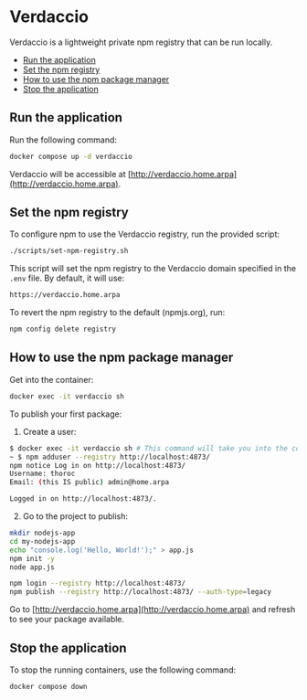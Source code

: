 # Verdaccio

Verdaccio is a lightweight private npm registry that can be run locally.

<!-- START doctoc generated TOC please keep comment here to allow auto update -->
<!-- DON'T EDIT THIS SECTION, INSTEAD RE-RUN doctoc TO UPDATE -->

- [Run the application](#run-the-application)
- [Set the npm registry](#set-the-npm-registry)
- [How to use the npm package manager](#how-to-use-the-npm-package-manager)
- [Stop the application](#stop-the-application)

<!-- END doctoc generated TOC please keep comment here to allow auto update -->

## Run the application

Run the following command:

```sh
docker compose up -d verdaccio
```

Verdaccio will be accessible at [http://verdaccio.home.arpa](http://verdaccio.home.arpa).

## Set the npm registry

To configure npm to use the Verdaccio registry, run the provided script:

```sh
./scripts/set-npm-registry.sh
```

This script will set the npm registry to the Verdaccio domain specified in the `.env` file. By default, it will use:

```sh
https://verdaccio.home.arpa
```

To revert the npm registry to the default (npmjs.org), run:

```sh
npm config delete registry
```

## How to use the npm package manager

Get into the container:

```bash
docker exec -it verdaccio sh
```

To publish your first package:

1. Create a user:

```sh
$ docker exec -it verdaccio sh # This command will take you into the container
~ $ npm adduser --registry http://localhost:4873/
npm notice Log in on http://localhost:4873/
Username: thoroc
Email: (this IS public) admin@home.arpa

Logged in on http://localhost:4873/.
```

2. Go to the project to publish:

```sh
mkdir nodejs-app
cd my-nodejs-app
echo "console.log('Hello, World!');" > app.js
npm init -y
node app.js

npm login --registry http://localhost:4873/
npm publish --registry http://localhost:4873/ --auth-type=legacy
```

Go to [http://verdaccio.home.arpa](http://verdaccio.home.arpa) and refresh to see your package available.

## Stop the application

To stop the running containers, use the following command:

```bash
docker compose down
```
